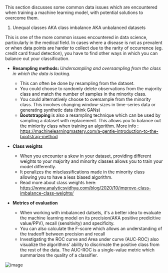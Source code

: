 This section discusses some common data issues which are encountered when training a machine learning model, with potential solutions to overcome them. 

1. Unequal classes AKA class imbalance AKA unbalanced datasets

This is one of the more common issues encountered in data science, particularly in the medical field. In cases where a disease is not as prevalent or when data points are harder to collect due to the rarity of occurrence (eg. credit card fraud detection), you have to find other ways in which you can balance out your classification. 

* <b> Resampling methods: </b> 
<i>Undersampling and oversampling from the class in which the data is lacking.</i>
  - This can often be done by resampling from the dataset. 
  - You could choose to randomly delete observations from the majority class and match the number of samples in the minority class.  
  - You could alternatively choose to oversample from the minority class. This involves changing window-sizes in time-series data or generating synthetic data (think GANs) 
  - <b> Bootstrapping </b> is also a resampling technique which can be used by sampling a dataset with replacement. This allows you to balance out the miniority class when training an algorithm. More info : https://machinelearningmastery.com/a-gentle-introduction-to-the-bootstrap-method


* <b>Class weights</b>
  - When you encounter a skew in your dataset, providing different weights to your majority and minority classes allows you to train your model differently. 
  - It penalizes the misclassifications made in the minority class allowing you to have a less biased algorithm. 
  - Read more about class weights here: https://www.analyticsvidhya.com/blog/2020/10/improve-class-imbalance-class-weights/

* <b>Metrics of evaluation </b>
  - When working with imbalanced datsets, it's a better idea to evaluate the machine learning model on its precision(AKA positive predicitive value/PPV), recall (sensitivity) and specificity. 
  - You can also calculate the F-score which allows an understanding of the tradeoff between precision and recall
  - Investigating the ROC curve and Area under curve (AUC-ROC) also visualize the algorithms' ability to discrimate the positive class from the rest of the data.   The AUC-ROC is a single-value metric which summarizes the quality of a classifier.

![image]('/MLmetrics.png')



